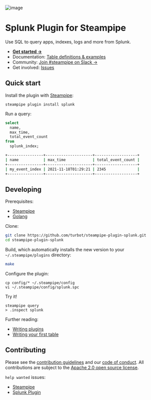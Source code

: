 ![image](https://hub.steampipe.io/images/plugins/turbot/splunk-social-graphic.png)

# Splunk Plugin for Steampipe

Use SQL to query apps, indexes, logs and more from Splunk.

- **[Get started →](https://hub.steampipe.io/plugins/turbot/splunk)**
- Documentation: [Table definitions & examples](https://hub.steampipe.io/plugins/turbot/splunk/tables)
- Community: [Join #steampipe on Slack →](https://turbot.com/community/join)
- Get involved: [Issues](https://github.com/turbot/steampipe-plugin-splunk/issues)

## Quick start

Install the plugin with [Steampipe](https://steampipe.io):

```shell
steampipe plugin install splunk
```

Run a query:

```sql
select
  name,
  max_time,
  total_event_count
from
  splunk_index;
```

```sh
+----------------+---------------------+-------------------+
| name           | max_time            | total_event_count |
+----------------+---------------------+-------------------+
| my_event_index | 2021-11-18T01:29:21 | 2345              |
+----------------+---------------------+-------------------+
```

## Developing

Prerequisites:

- [Steampipe](https://steampipe.io/downloads)
- [Golang](https://golang.org/doc/install)

Clone:

```sh
git clone https://github.com/turbot/steampipe-plugin-splunk.git
cd steampipe-plugin-splunk
```

Build, which automatically installs the new version to your `~/.steampipe/plugins` directory:

```bash
make
```

Configure the plugin:

```shell
cp config/* ~/.steampipe/config
vi ~/.steampipe/config/splunk.spc
```

Try it!

```shell
steampipe query
> .inspect splunk
```

Further reading:

- [Writing plugins](https://steampipe.io/docs/develop/writing-plugins)
- [Writing your first table](https://steampipe.io/docs/develop/writing-your-first-table)

## Contributing

Please see the [contribution guidelines](https://github.com/turbot/steampipe/blob/main/CONTRIBUTING.md) and our [code of conduct](https://github.com/turbot/steampipe/blob/main/CODE_OF_CONDUCT.md). All contributions are subject to the [Apache 2.0 open source license](https://github.com/turbot/steampipe-plugin-splunk/blob/main/LICENSE).

`help wanted` issues:

- [Steampipe](https://github.com/turbot/steampipe/labels/help%20wanted)
- [Splunk Plugin](https://github.com/turbot/steampipe-plugin-splunk/labels/help%20wanted)
